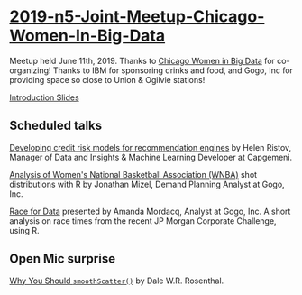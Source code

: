 # [2019-n5-Joint-Meetup-Chicago-Women-In-Big-Data](https://www.meetup.com/Chicago-R-User-Group/events/261816719/)

Meetup held June 11th, 2019. Thanks to [Chicago Women in Big Data](https://www.meetup.com/Chicago-Women-in-Big-Data/) for co-organizing!
Thanks to IBM for sponsoring drinks and food, and Gogo, Inc for providing space so close to Union & Ogilvie stations!

[Introduction Slides](https://rawcdn.githack.com/Chicago-R-User-Group/2019-n5-Joint-Meetup-Chicago-Women-In-Big-Data/9121ad3aa6b43d847c33a5b86006e26b20a60b43/intro-slides/intro-slides.html)

## Scheduled talks

[Developing credit risk models for recommendation engines](https://github.com/Chicago-R-User-Group/2019-n5-Joint-Meetup-Chicago-Women-In-Big-Data/blob/master/slides/Approval%20Models%20and%20Recommder%20Applications.pptx) by Helen Ristov, Manager of Data and Insights & Machine Learning Developer at Capgemeni.

[Analysis of Women's National Basketball Association (WNBA)](https://github.com/Chicago-R-User-Group/2019-n5-Joint-Meetup-Chicago-Women-In-Big-Data/blob/master/slides/WNBA%20Shot%20Locations.pptx) shot distributions with R by Jonathan Mizel, Demand Planning Analyst at Gogo, Inc.

[Race for Data](https://github.com/Chicago-R-User-Group/2019-n5-Joint-Meetup-Chicago-Women-In-Big-Data/blob/master/slides/JP%20Morgan%20Chase%20Race%20Data.pptx) presented by Amanda Mordacq, Analyst at Gogo, Inc. A short analysis on race times from the recent JP Morgan Corporate Challenge, using R.

## Open Mic surprise

[Why You Should `smoothScatter()`](https://github.com/Chicago-R-User-Group/2019-n5-Joint-Meetup-Chicago-Women-In-Big-Data/blob/master/slides/crug-open-mic.pdf) by Dale W.R. Rosenthal.



